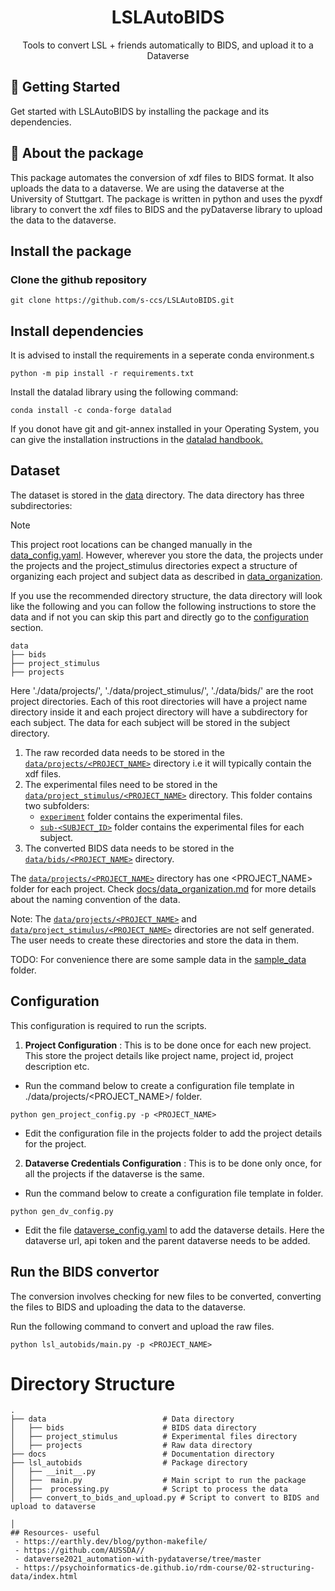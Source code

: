 
<h1 align="center">
  LSLAutoBIDS
</h1>
<p align="center"> Tools to convert LSL + friends automatically to BIDS, and upload it to a Dataverse </p>


## 🚀 Getting Started

Get started with LSLAutoBIDS by installing the package and its dependencies.

## 🔰 About the package
This package automates the conversion of xdf files to BIDS format. It also uploads the data to a dataverse. We are using the dataverse at the University of Stuttgart. The package is written in python and uses the pyxdf library to convert the xdf files to BIDS and the pyDataverse library to upload the data to the dataverse.


## Install the package

### Clone the github repository
```
git clone https://github.com/s-ccs/LSLAutoBIDS.git

```
## Install dependencies

It is advised to install the requirements in a seperate conda environment.s
```
python -m pip install -r requirements.txt
```

 Install the datalad library using the following command:
```
conda install -c conda-forge datalad
```
If you donot have git and git-annex installed in your Operating System, you can give the installation instructions in the [datalad handbook.](https://handbook.datalad.org/en/latest/intro/installation.html.)

## Dataset

The dataset is stored in the [data](./data/) directory. The data directory has three subdirectories:

> [!NOTE]  
> This project root locations can be changed manually in the [data_config.yaml](data_config.yaml). However, wherever you store the data, the projects under the projects and the project_stimulus directories expect a structure of organizing each project and subject data as described in [data_organization](docs/data_organization.md).

If you use the recommended directory structure, the data directory will look like the following and you can follow the following instructions to store the data and if not you can skip this part and directly go to the [configuration](#configuration) section.

```
data
├── bids
├── project_stimulus
├── projects

```
Here './data/projects/', './data/project_stimulus/', './data/bids/' are the root project directories. Each of this root directories will have a project name directory inside it and each project directory will have a subdirectory for each subject. The data for each subject will be stored in the subject directory.

1. The raw recorded data needs to be stored in the [`data/projects/<PROJECT_NAME>`](./data/projects/) directory i.e it will typically contain the xdf files.
2. The experimental files need to be stored in the [`data/project_stimulus/<PROJECT_NAME>`](./data/project_stimulus/) directory.
This folder contains two subfolders:
    - [`experiment`](./data/project_stimulus/sampleproject/experiment/) folder contains the experimental files.
    - [`sub-<SUBJECT_ID>`](./data/project_stimulus/sampleproject/sub-004/) folder contains the experimental files for each subject.
3. The converted BIDS data needs to be stored in the [`data/bids/<PROJECT_NAME>`](./data/bids/) directory.

The [`data/projects/<PROJECT_NAME>`](./data/projects/) directory has one  <PROJECT_NAME> folder for each project. Check [docs/data_organization.md](./docs/data_organization.md) for more details about the naming convention of the data.

Note: The [`data/projects/<PROJECT_NAME>`](./data/projects/) and [`data/project_stimulus/<PROJECT_NAME>`](./data/project_stimulus/) directories are not self generated. The user needs to create these directories and store the data in them. 

TODO: For convenience there are some sample data in the [sample_data](./sample_data/) folder.

## Configuration 

This configuration is required to run the scripts. 

1. __Project Configuration__ : This is to be done once for each new project. This store the project details like project name, project id, project description etc.
- Run the command below to create a configuration file template in ./data/projects/<PROJECT_NAME>/ folder.

```
python gen_project_config.py -p <PROJECT_NAME>

```
- Edit the configuration file in the projects folder to add the project details for the project.

2. __Dataverse Credentials Configuration__ : This is to be done only once, for all the projects if the dataverse is the same.
- Run the command below to create a configuration file template in folder.

```
python gen_dv_config.py 

```
- Edit the file [dataverse_config.yaml](dataverse_config.yaml) to add the dataverse details. Here the dataverse url, api token and the parent dataverse needs to be added. 


## Run the BIDS convertor

The conversion involves checking for new files to be converted, converting the files to BIDS and uploading the data to the dataverse. 

Run the following command to convert and upload the raw files.

```
python lsl_autobids/main.py -p <PROJECT_NAME> 

```

# Directory Structure

```
.
├── data                          # Data directory
│   ├── bids                      # BIDS data directory
│   ├── project_stimulus          # Experimental files directory
│   ├── projects                  # Raw data directory
├── docs                          # Documentation directory
├── lsl_autobids                  # Package directory
│   ├── __init__.py
│   ├──  main.py                  # Main script to run the package
│   ├──  processing.py            # Script to process the data
│   ├── convert_to_bids_and_upload.py # Script to convert to BIDS and upload to dataverse

│   
## Resources- useful
 - https://earthly.dev/blog/python-makefile/
 - https://github.com/AUSSDA// 
 - dataverse2021_automation-with-pydataverse/tree/master
 - https://psychoinformatics-de.github.io/rdm-course/02-structuring-data/index.html